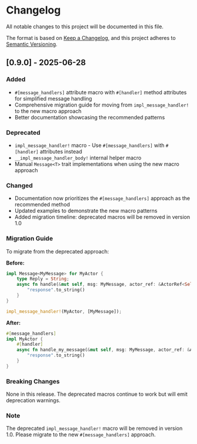 # Changelog

All notable changes to this project will be documented in this file.

The format is based on [Keep a Changelog](https://keepachangelog.com/en/1.0.0/),
and this project adheres to [Semantic Versioning](https://semver.org/spec/v2.0.0.html).

## [0.9.0] - 2025-06-28

### Added
- `#[message_handlers]` attribute macro with `#[handler]` method attributes for simplified message handling
- Comprehensive migration guide for moving from `impl_message_handler!` to the new macro approach
- Better documentation showcasing the recommended patterns

### Deprecated
- `impl_message_handler!` macro - Use `#[message_handlers]` with `#[handler]` attributes instead
- `__impl_message_handler_body!` internal helper macro
- Manual `Message<T>` trait implementations when using the new macro approach

### Changed
- Documentation now prioritizes the `#[message_handlers]` approach as the recommended method
- Updated examples to demonstrate the new macro patterns
- Added migration timeline: deprecated macros will be removed in version 1.0

### Migration Guide
To migrate from the deprecated approach:

**Before:**
```rust
impl Message<MyMessage> for MyActor {
    type Reply = String;
    async fn handle(&mut self, msg: MyMessage, actor_ref: &ActorRef<Self>) -> Self::Reply {
        "response".to_string()
    }
}

impl_message_handler!(MyActor, [MyMessage]);
```

**After:**
```rust
#[message_handlers]
impl MyActor {
    #[handler]
    async fn handle_my_message(&mut self, msg: MyMessage, actor_ref: &ActorRef<Self>) -> String {
        "response".to_string()
    }
}
```

### Breaking Changes
None in this release. The deprecated macros continue to work but will emit deprecation warnings.

### Note
The deprecated `impl_message_handler!` macro will be removed in version 1.0. Please migrate to the new `#[message_handlers]` approach.
